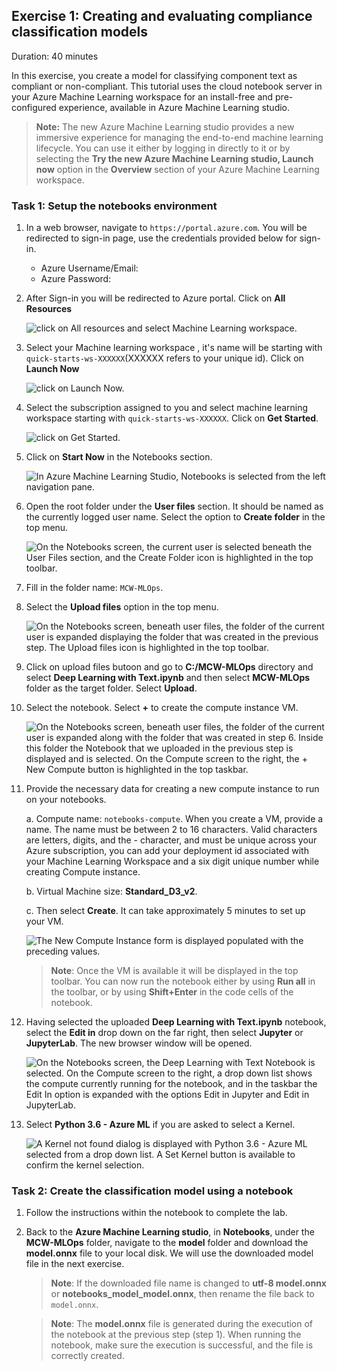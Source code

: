 ## Exercise 1: Creating and evaluating compliance classification models

Duration: 40 minutes

In this exercise, you create a model for classifying component text as compliant or non-compliant. This tutorial uses the cloud notebook server in your Azure Machine Learning workspace for an install-free and pre-configured experience, available in Azure Machine Learning studio.

> **Note:** The new Azure Machine Learning studio provides a new immersive experience for managing the end-to-end machine learning lifecycle. You can use it either by logging in directly to it or by selecting the **Try the new Azure Machine Learning studio, Launch now** option in the **Overview** section of your Azure Machine Learning workspace.

### Task 1: Setup the notebooks environment
1.  In a web browser, navigate to ```https://portal.azure.com```. You will be redirected to sign-in page, use the credentials provided below for sign-in.
    * Azure Username/Email: <inject key="AzureAdUserEmail"></inject>
    * Azure Password: <inject key="AzureAdUserPassword"></inject>


2. After Sign-in you will be redirected to Azure portal. Click on **All Resources**

    ![click on All resources and select Machine Learning workspace.](media/azure-02.png 'Open Azure Machine Learning Studio')

3. Select your Machine learning workspace , it's name will be starting with ```quick-starts-ws-XXXXXX```(XXXXXX refers to your unique id). Click on **Launch Now**

     ![click on Launch Now.](media/azure-03.png 'Open Azure Machine Learning Studio')
     
4. Select the subscription assigned to you and select machine learning workspace starting with ```quick-starts-ws-XXXXXX```. Click on **Get Started**.

     ![click on Get Started.](media/azure-04.png 'Open Azure Machine Learning Studio')

5.  Click on **Start Now** in the Notebooks section.

    ![In Azure Machine Learning Studio, Notebooks is selected from the left navigation pane.](media/azure-07.png 'Open notebooks in Azure Machine Learning Studio')

6. Open the root folder under the **User files** section. It should be named as the currently logged user name. Select the option to **Create folder** in the top menu.

    ![On the Notebooks screen, the current user is selected beneath the User Files section, and the Create Folder icon is highlighted in the top toolbar.](media/azure-10.png 'Create new notebooks folder')

7. Fill in the folder name: `MCW-MLOps`.

8. Select the **Upload files** option in the top menu.

    ![On the Notebooks screen, beneath user files, the folder of the current user is expanded displaying the folder that was created in the previous step. The Upload files icon is highlighted in the top toolbar.](media/azure-11.png 'Upload notebook to the workspace file share')

9. Click on upload files butoon and go to **C:/MCW-MLOps** directory and select **Deep Learning with Text.ipynb** and then select **MCW-MLOps** folder as the target folder. Select **Upload**.

10. Select the notebook. Select **+** to create the compute instance VM.

    ![On the Notebooks screen, beneath user files, the folder of the current user is expanded along with the folder that was created in step 6. Inside this folder the Notebook that we uploaded in the previous step is displayed and is selected. On the Compute screen to the right, the + New Compute button is highlighted in the top taskbar.](media/azure-13.png 'Create new compute instance')

11. Provide the necessary data for creating a new compute instance to run on your notebooks.

    a. Compute name: `notebooks-compute`. When you create a VM, provide a name. The name must be between 2 to 16 characters. Valid characters are letters, digits, and the - character, and must be unique across your Azure subscription, you can add your deployment id associated with your Machine Learning Workspace and a six digit unique number while creating Compute instance.

    b. Virtual Machine size: **Standard_D3_v2**.

    c. Then select **Create**. It can take approximately 5 minutes to set up your VM.

    ![The New Compute Instance form is displayed populated with the preceding values.](media/computeinstance.png 'Configure the new compute instance')

    > **Note**: Once the VM is available it will be displayed in the top toolbar. You can now run the notebook either by using **Run all** in the toolbar, or by using **Shift+Enter** in the code cells of the notebook.

12. Having selected the uploaded **Deep Learning with Text.ipynb** notebook, select the **Edit in** drop down on the far right, then select **Jupyter** or **JupyterLab**. The new browser window will be opened.

    ![On the Notebooks screen, the Deep Learning with Text Notebook is selected. On the Compute screen to the right, a drop down list shows the compute currently running for the notebook, and in the taskbar the Edit In option is expanded with the options Edit in Jupyter and Edit in JupyterLab.](media/notebook-05.png 'Edit the notebook in Jupyter')

13. Select **Python 3.6 - Azure ML** if you are asked to select a Kernel.

    ![A Kernel not found dialog is displayed with Python 3.6 - Azure ML selected from a drop down list. A Set Kernel button is available to confirm the kernel selection.](media/notebook-06.png 'Select Kernel version')

### Task 2: Create the classification model using a notebook

1. Follow the instructions within the notebook to complete the lab.

2. Back to the **Azure Machine Learning studio**, in **Notebooks**, under the **MCW-MLOps** folder, navigate to the **model** folder and download the **model.onnx** file to your local disk. We will use the downloaded model file in the next exercise.

   > **Note**: If the downloaded file name is changed to **utf-8 model.onnx** or **notebooks_model_model.onnx**, then rename the file back to `model.onnx`.

   > **Note**: The **model.onnx** file is generated during the execution of the notebook at the previous step (step 1). When running the notebook, make sure the execution is successful, and the file is correctly created.
